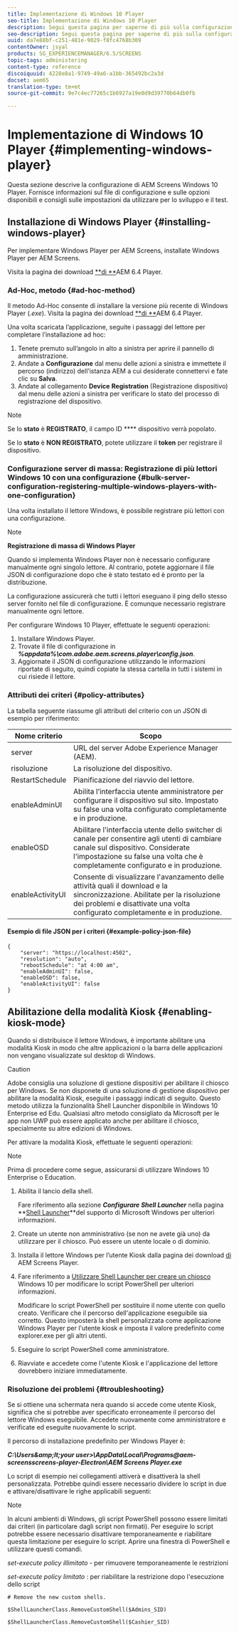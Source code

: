 ```yaml
---
title: Implementazione di Windows 10 Player
seo-title: Implementazione di Windows 10 Player
description: Segui questa pagina per saperne di più sulla configurazione del lettore Windows 10 di AEM Screens.
seo-description: Segui questa pagina per saperne di più sulla configurazione del lettore Windows 10 di AEM Screens.
uuid: da7e88bf-c251-481e-9029-f8fc4768b309
contentOwner: jsyal
products: SG_EXPERIENCEMANAGER/6.5/SCREENS
topic-tags: administering
content-type: reference
discoiquuid: 4228e8a1-9749-49a6-a1bb-365492bc2a3d
docset: aem65
translation-type: tm+mt
source-git-commit: 9e7c4ec77265c1b6927a19e0d9d39770b64db0fb

---
```



# Implementazione di Windows 10 Player {#implementing-windows-player}

Questa sezione descrive la configurazione di AEM Screens Windows 10 Player. Fornisce informazioni sul file di configurazione e sulle opzioni disponibili e consigli sulle impostazioni da utilizzare per lo sviluppo e il test.

## Installazione di Windows Player {#installing-windows-player}

Per implementare Windows Player per AEM Screens, installate Windows Player per AEM Screens.

Visita la pagina dei download [**di **](https://download.macromedia.com/screens/)AEM 6.4 Player.

### Ad-Hoc, metodo {#ad-hoc-method}

Il metodo Ad-Hoc consente di installare la versione più recente di Windows Player (*.exe*). Visita la pagina dei download [**di **](https://download.macromedia.com/screens/)AEM 6.4 Player.

Una volta scaricata l’applicazione, seguite i passaggi del lettore per completare l’installazione ad hoc:

1. Tenete premuto sull’angolo in alto a sinistra per aprire il pannello di amministrazione.
1. Andate a **Configurazione** dal menu delle azioni a sinistra e immettete il percorso (indirizzo) dell’istanza AEM a cui desiderate connettervi e fate clic su **Salva**.
1. Andate al collegamento **Device** **Registration** (Registrazione dispositivo) dal menu delle azioni a sinistra per verificare lo stato del processo di registrazione del dispositivo.

>[!NOTE]
>
>Se lo **stato** è **REGISTRATO**, il campo ID **** dispositivo verrà popolato.
>
>Se lo **stato** è **NON REGISTRATO**, potete utilizzare il **token** per registrare il dispositivo.

### Configurazione server di massa: Registrazione di più lettori Windows 10 con una configurazione {#bulk-server-configuration-registering-multiple-windows-players-with-one-configuration}

Una volta installato il lettore Windows, è possibile registrare più lettori con una configurazione.

>[!NOTE]
>
>**Registrazione di massa di Windows Player**
>
>Quando si implementa Windows Player non è necessario configurare manualmente ogni singolo lettore. Al contrario, potete aggiornare il file JSON di configurazione dopo che è stato testato ed è pronto per la distribuzione.
>
>La configurazione assicurerà che tutti i lettori eseguano il ping dello stesso server fornito nel file di configurazione. È comunque necessario registrare manualmente ogni lettore.

Per configurare Windows 10 Player, effettuate le seguenti operazioni:

1. Installare Windows Player.
1. Trovate il file di configurazione in ***%appdata%\com.adobe.aem.screens.player\config.json***.
1. Aggiornate il JSON di configurazione utilizzando le informazioni riportate di seguito, quindi copiate la stessa cartella in tutti i sistemi in cui risiede il lettore.

### Attributi dei criteri {#policy-attributes}

La tabella seguente riassume gli attributi del criterio con un JSON di esempio per riferimento:

| **Nome criterio** | **Scopo** |
|---|---|
| server | URL del server Adobe Experience Manager (AEM). |
| risoluzione | La risoluzione del dispositivo. |
| RestartSchedule | Pianificazione del riavvio del lettore. |
| enableAdminUI | Abilita l’interfaccia utente amministratore per configurare il dispositivo sul sito. Impostato su false una volta configurato completamente e in produzione. |
| enableOSD | Abilitare l&#39;interfaccia utente dello switcher di canale per consentire agli utenti di cambiare canale sul dispositivo. Considerate l&#39;impostazione su false una volta che è completamente configurato e in produzione. |
| enableActivityUI | Consente di visualizzare l&#39;avanzamento delle attività quali il download e la sincronizzazione. Abilitate per la risoluzione dei problemi e disattivate una volta configurato completamente e in produzione. |

#### Esempio di file JSON per i criteri {#example-policy-json-file}

```
{
    "server": "https://localhost:4502",
    "resolution": "auto",
    "rebootSchedule": "at 4:00 am",
    "enableAdminUI": false,
    "enableOSD": false,
    "enableActivityUI": false
}
```

## Abilitazione della modalità Kiosk {#enabling-kiosk-mode}

Quando si distribuisce il lettore Windows, è importante abilitare una modalità Kiosk in modo che altre applicazioni o la barra delle applicazioni non vengano visualizzate sul desktop di Windows.

>[!CAUTION]
>
>Adobe consiglia una soluzione di gestione dispositivi per abilitare il chiosco per Windows. Se non disponete di una soluzione di gestione dispositivo per abilitare la modalità Kiosk, eseguite i passaggi indicati di seguito. Questo metodo utilizza la funzionalità Shell Launcher disponibile in Windows 10 Enterprise ed Edu. Qualsiasi altro metodo consigliato da Microsoft per le app non UWP può essere applicato anche per abilitare il chiosco, specialmente su altre edizioni di Windows.

Per attivare la modalità Kiosk, effettuate le seguenti operazioni:

>[!NOTE]
>
>Prima di procedere come segue, assicurarsi di utilizzare Windows 10 Enterprise o Education.

1. Abilita il lancio della shell.

   Fare riferimento alla sezione ***Configurare Shell Launcher*** nella pagina **[Shell Launcher](https://docs.microsoft.com/en-us/windows-hardware/customize/enterprise/shell-launcher)**del supporto di Microsoft Windows per ulteriori informazioni.

1. Create un utente non amministrativo (se non ne avete già uno) da utilizzare per il chiosco. Può essere un utente locale o di dominio.
1. Installa il lettore Windows per l’utente Kiosk dalla pagina dei download [di](https://download.macromedia.com/screens/) AEM Screens Player.
1. Fare riferimento a [Utilizzare Shell Launcher per creare un chiosco](https://docs.microsoft.com/en-us/windows/configuration/kiosk-shelllauncher) Windows 10 per modificare lo script PowerShell per ulteriori informazioni.

   Modificare lo script PowerShell per sostituire il nome utente con quello creato. Verificare che il percorso dell&#39;applicazione eseguibile sia corretto. Questo imposterà la shell personalizzata come applicazione Windows Player per l&#39;utente kiosk e imposta il valore predefinito come explorer.exe per gli altri utenti.

1. Eseguire lo script PowerShell come amministratore.
1. Riavviate e accedete come l&#39;utente Kiosk e l&#39;applicazione del lettore dovrebbero iniziare immediatamente.

### Risoluzione dei problemi {#troubleshooting}

Se si ottiene una schermata nera quando si accede come utente Kiosk, significa che si potrebbe aver specificato erroneamente il percorso del lettore Windows eseguibile. Accedete nuovamente come amministratore e verificate ed eseguite nuovamente lo script.

Il percorso di installazione predefinito per Windows Player è:

***C:\Users\&amp;lt;your user>\AppData\Local\Programs\@aem-screensscreens-player-Electron\AEM Screens Player.exe***

Lo script di esempio nei collegamenti attiverà e disattiverà la shell personalizzata. Potrebbe quindi essere necessario dividere lo script in due e attivare/disattivare le righe applicabili seguenti:

>[!NOTE]
>
>In alcuni ambienti di Windows, gli script PowerShell possono essere limitati dai criteri (in particolare dagli script non firmati). Per eseguire lo script potrebbe essere necessario disattivare temporaneamente e riabilitare questa limitazione per eseguire lo script. Aprire una finestra di PowerShell e utilizzare questi comandi.
>
>*set-execute policy illimitato* - per rimuovere temporaneamente le restrizioni
>
>*set-execute policy limitato* : per riabilitare la restrizione dopo l&#39;esecuzione dello script

```
# Remove the new custom shells.

$ShellLauncherClass.RemoveCustomShell($Admins_SID)

$ShellLauncherClass.RemoveCustomShell($Cashier_SID)
```

